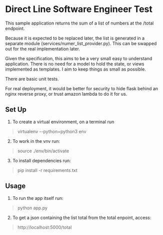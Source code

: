# Direct Line Software Engineer Test

This sample application returns the sum of a list of numbers at the /total endpoint. 

Because it is expected to be replaced later, the list is generated in a separate module (services/numer_list_provider.py). This can be swapped out for the real implementation later. 

Given the specification, this aims to be a very small easy to understand application. There is no need for a model to hold the state, or views implemented as templates. I aim to keep things as small as possible. 

There are basic unit tests. 

For real deployment, it would be better for security to hide flask behind an nginx reverse proxy, or trust amazon lambda to do it for us. 

## Set Up

1.  To create a virtual environment, on a terminal run 

> virtualenv --python=python3 env

2.  To work in the vnv run: 

> source ./env/bin/activate

3.  To install dependencies run: 

> pip install -r requirements.txt

## Usage

1.  To run the app itself run: 

> python app.py

2. To get a json containing the list total from the total enpoint, access:

> http://localhost:5000/total

